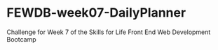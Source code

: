# FEWDB-week07-DailyPlanner
Challenge for Week 7 of the Skills for Life Front End Web Development Bootcamp
